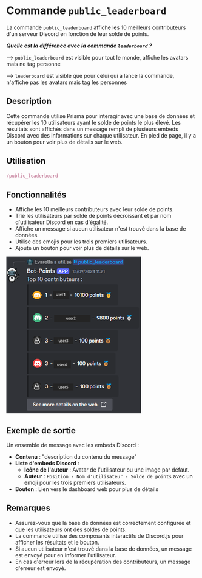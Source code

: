 # Commande `public_leaderboard`

La commande `public_leaderboard` affiche les 10 meilleurs contributeurs d'un serveur Discord en fonction de leur solde de points.

***Quelle est la différence avec la commande `leaderboard` ?***

--> `public_leaderboard` est visible pour tout le monde, affiche les avatars mais ne tag personne

--> `leaderboard` est visible que pour celui qui a lancé la commande, n'affiche pas les avatars mais tag les personnes

## Description

Cette commande utilise Prisma pour interagir avec une base de données et récupérer les 10 utilisateurs ayant le solde de points le plus élevé. Les résultats sont affichés dans un message rempli de plusieurs embeds Discord avec des informations sur chaque utilisateur. En pied de page, il y a un bouton pour voir plus de détails sur le web.

## Utilisation

```ts
/public_leaderboard
```

## Fonctionnalités

- Affiche les 10 meilleurs contributeurs avec leur solde de points.
- Trie les utilisateurs par solde de points décroissant et par nom d'utilisateur Discord en cas d'égalité.
- Affiche un message si aucun utilisateur n'est trouvé dans la base de données.
- Utilise des emojis pour les trois premiers utilisateurs.
- Ajoute un bouton pour voir plus de détails sur le web.

![Exemple d'embed Discord](../../Assets/Images/bot_point_publicleaderboard.png)

## Exemple de sortie

Un ensemble de message avec les embeds Discord :

- **Contenu** : "description du contenu du message"
- **Liste d'embeds Discord** :
  - **Icône de l'auteur** : Avatar de l'utilisateur ou une image par défaut.
  - **Auteur** : `Position - Nom d'utilisateur - Solde de points` avec un emoji pour les trois premiers utilisateurs.
- **Bouton** : Lien vers le dashboard web pour plus de détails

## Remarques

- Assurez-vous que la base de données est correctement configurée et que les utilisateurs ont des soldes de points.
- La commande utilise des composants interactifs de Discord.js pour afficher les résultats et le bouton.
- Si aucun utilisateur n'est trouvé dans la base de données, un message est envoyé pour en informer l'utilisateur.
- En cas d'erreur lors de la récupération des contributeurs, un message d'erreur est envoyé.